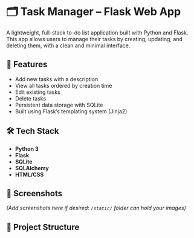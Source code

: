 # 🗂️ Task Manager – Flask Web App

A lightweight, full-stack to-do list application built with Python and Flask. This app allows users to manage their tasks by creating, updating, and deleting them, with a clean and minimal interface.

## 🚀 Features

- Add new tasks with a description
- View all tasks ordered by creation time
- Edit existing tasks
- Delete tasks
- Persistent data storage with SQLite
- Built using Flask’s templating system (Jinja2)

## 🛠️ Tech Stack

- **Python 3**
- **Flask**
- **SQLite**
- **SQLAlchemy**
- **HTML/CSS**

## 📸 Screenshots

*(Add screenshots here if desired: `/static/` folder can hold your images)*

## 📁 Project Structure


